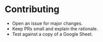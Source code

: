 # Contributing
- Open an issue for major changes.
- Keep PRs small and explain the rationale.
- Test against a copy of a Google Sheet.
